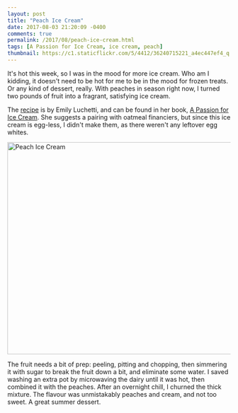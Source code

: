 ```yaml
---
layout: post
title: "Peach Ice Cream"
date: 2017-08-03 21:20:09 -0400
comments: true
permalink: /2017/08/peach-ice-cream.html
tags: [A Passion for Ice Cream, ice cream, peach]
thumbnail: https://c1.staticflickr.com/5/4412/36240715221_a4ec447ef4_q.jpg
---
```


It's hot this week, so I was in the mood for more ice cream. Who am I kidding,
it doesn't need to be hot for me to be in the mood for frozen treats. Or any kind
of dessert, really. With peaches in season right now, I turned two pounds of
fruit into a fragrant, satisfying ice cream.

The [recipe](https://blessusolord.blogspot.ca/2011/07/peach-ice-cream.html) is by Emily
Luchetti, and can be found in her book, [A Passion for Ice Cream](/tag/a-passion-for-ice-cream/).
She suggests a pairing with oatmeal financiers, but since this ice cream is egg-less,
I didn't make them, as there weren't any leftover egg whites.

<a data-flickr-embed="true"  href="https://www.flickr.com/photos/gnuf/36240715221/in/dateposted/" title="Peach Ice Cream"><img src="https://farm5.staticflickr.com/4412/36240715221_a4ec447ef4_z.jpg" width="640" height="480" alt="Peach Ice Cream"></a><script async src="//embedr.flickr.com/assets/client-code.js" charset="utf-8"></script>

The fruit needs a bit of prep: peeling, pitting and chopping, then simmering it with sugar
to break the fruit down a bit, and eliminate some water. I saved washing an extra pot by microwaving
the dairy until it was hot, then combined it with the peaches. After an overnight chill,
I churned the thick mixture. The flavour was unmistakably peaches and cream, and not too sweet.
A great summer dessert.
